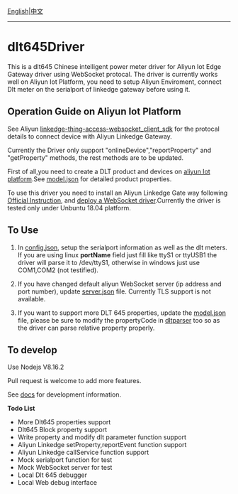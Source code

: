 [English](README.md)|[中文](README-zh.md)

----

# dlt645Driver

This is a dlt645 Chinese intelligent power meter driver for Aliyun Iot Edge Gateway driver using WebSocket protocal. The driver is currently works well on Aliyun Iot Platform, you need to setup Aliyun Enviroment, connect Dlt meter on the serialport of linkedge gateway before using it.

## Operation Guide on Aliyun Iot Platform

See Aliyun [linkedge-thing-access-websocket_client_sdk](https://github.com/aliyun/linkedge-thing-access-websocket_client_sdk/blob/master/protocol-design-description.md?spm=a2c4g.11186623.2.11.7afd760b9SsoxB&file=protocol-design-description.md) for the protocal details to connect device with Aliyun Linkedge Gateway.

Currently the Driver only support "onlineDevice","reportProperty" and "getProperty" methods, the rest methods are to be updated.

First of all,you need to create a DLT product and devices on [aliyun Iot platform](https://help.aliyun.com/document_detail/73705.html?spm=a2c4g.11174283.2.11.3a8b1668L08yIP).See [model.json](src/model.json) for detailed product properties. 

To use this driver you need to install an Aliyun Linkedge Gate way following [Official Instruction](https://help.aliyun.com/document_detail/102729.html?spm=a2c4g.11186623.6.560.18ab760b5ENITn), and [deploy a WebSocket driver](https://help.aliyun.com/document_detail/122583.html?spm=a2c4g.11186623.6.574.119c71b8bCk3oA).Currently the driver is tested only under Unbuntu 18.04 platform.

## To Use

1. In [config.json](src/config.json), setup the serialport information as well as the dlt meters. If you are using linux **portName** field just fill like ttyS1 or ttyUSB1 the driver will parse it to /dev/ttyS1, otherwise in windows just use COM1,COM2 (not testified).

2. If you have changed default aliyun WebSocket server (ip address and port number), update [server.json](src/server.json) file. Currently TLS support is not available.

3. If you want to support more DLT 645 properties, update the [model.json](src/model.json)  file, please be sure to modify the propertyCode in [dltparser](src/dltparser.js) too so as the driver can parse relative property properly.

## To develop

Use Nodejs V8.16.2

Pull request is welcome to add more features.

See [docs](out/index.html) for development information.

**Todo List**
- More Dlt645 properties support
- Dlt645 Block property support
- Write property and modify dlt parameter function support
- Aliyun Linkedge setProperty,reportEvent function support
- Aliyun Linkedge callService function support
- Mock serialport function for test
- Mock WebSocket server for test
- Local Dlt 645 debugger
- Local Web debug interface





